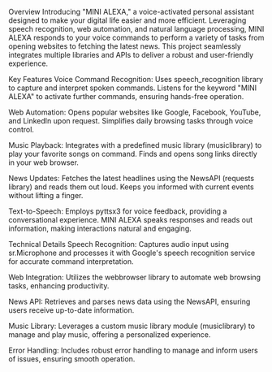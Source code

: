Overview
Introducing "MINI ALEXA," a voice-activated personal assistant designed to make your digital life easier and more efficient. Leveraging speech recognition, web automation, and natural language processing, MINI ALEXA responds to your voice commands to perform a variety of tasks from opening websites to fetching the latest news. This project seamlessly integrates multiple libraries and APIs to deliver a robust and user-friendly experience.

Key Features
Voice Command Recognition:
Uses speech_recognition library to capture and interpret spoken commands. Listens for the keyword "MINI ALEXA" to activate further commands, ensuring hands-free operation.

Web Automation:
Opens popular websites like Google, Facebook, YouTube, and LinkedIn upon request. Simplifies daily browsing tasks through voice control.

Music Playback:
Integrates with a predefined music library (musiclibrary) to play your favorite songs on command. Finds and opens song links directly in your web browser.

News Updates:
Fetches the latest headlines using the NewsAPI (requests library) and reads them out loud. Keeps you informed with current events without lifting a finger.

Text-to-Speech:
Employs pyttsx3 for voice feedback, providing a conversational experience. MINI ALEXA speaks responses and reads out information, making interactions natural and engaging.

Technical Details
Speech Recognition:
Captures audio input using sr.Microphone and processes it with Google's speech recognition service for accurate command interpretation.

Web Integration:
Utilizes the webbrowser library to automate web browsing tasks, enhancing productivity.

News API:
Retrieves and parses news data using the NewsAPI, ensuring users receive up-to-date information.

Music Library:
Leverages a custom music library module (musiclibrary) to manage and play music, offering a personalized experience.

Error Handling:
Includes robust error handling to manage and inform users of issues, ensuring smooth operation.
